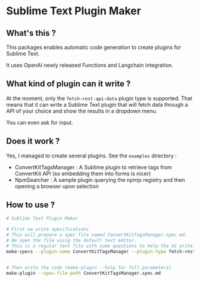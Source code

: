 # Sublime Text Plugin Maker

## What's this ?

This packages enables automatic code generation to create plugins for
Sublime Text.

It uses OpenAI newly released Functions and Langchain integration.

## What kind of plugin can it write ?

At the moment, only the `fetch-rest-api-data` plugin type is supported. That means
that it can write a Sublime Text plugin that will fetch data through a API of 
your choice and show the results in a dropdown menu.

You can even ask for input.

## Does it work ?

Yes, I managed to create several plugins. See the `examples` directory :

- ConvertKitTagsManager : A Sublime plugin to retrieve tags from ConvertKit API (so embedding them into forms is nicer)
- NpmSearcher : A sample plugin querying the npmjs registry and then opening a browser upon selection


## How to use ?

```bash
# Sublime Text Plugin Maker

# First we write specifications
# This will prepare a spec file named ConvertKitTagsManager.spec.md.
# We open the file using the default text editor.
# This is a regular text file with some questions to help the AI write the code
make-specs --plugin-name ConvertKitTagsManager --plugin-type fetch-rest-api-data


# Then write the code (make-plugin --help for full parameters)
make-plugin --spec-file-path ConvertKitTagsManager.spec.md
```
